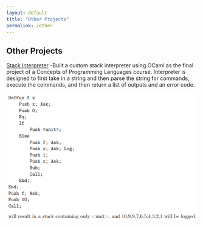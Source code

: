 ```yaml
---
layout: default
title: "Other Projects"
permalink: /other
---
```


## Other Projects
[Stack Interpreter](https://github.com/gavinytan)
-Built a custom stack interpreter using OCaml as the final project of a Concepts of Programming Languages course. Interpreter is designed to first take in a string and then parse the string for commands, execute the commands, and then return a list of outputs and an error code.

![image](https://raw.githubusercontent.com/gavinytan/gavinytan.github.io/master/InterpreterExample2.PNG)
